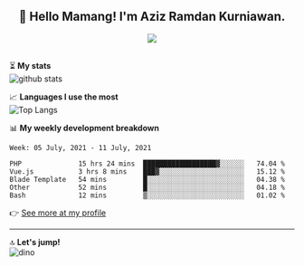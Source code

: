 <h2 align="center">👋 Hello Mamang! I'm Aziz Ramdan Kurniawan.</h2>  
<p align="center">
  <img src="https://komarev.com/ghpvc/?username=azizramdan"> <br><br>
</p>
    
⏳ **My stats**  
![github stats](https://github-readme-stats.vercel.app/api?username=azizramdan&show_icons=true&count_private=true&title_color=000&hide_border=true&hide_title=true)  

📈 **Languages I use the most**  
![Top Langs](https://github-readme-stats.vercel.app/api/top-langs/?username=azizramdan&layout=compact&langs_count=6&hide=tsql&hide_border=true&hide_title=true&exclude_repo=Futsal-Go,Futsal-Go-Admin,Sistem-Informasi-Sensus-Harian-Rawat-Inap)  

📊 **My weekly development breakdown**
<!--START_SECTION:waka-->
```text
Week: 05 July, 2021 - 11 July, 2021

PHP              15 hrs 24 mins  ██████████████████▓░░░░░░   74.04 % 
Vue.js           3 hrs 8 mins    ███▓░░░░░░░░░░░░░░░░░░░░░   15.12 % 
Blade Template   54 mins         █░░░░░░░░░░░░░░░░░░░░░░░░   04.38 % 
Other            52 mins         █░░░░░░░░░░░░░░░░░░░░░░░░   04.18 % 
Bash             12 mins         ▒░░░░░░░░░░░░░░░░░░░░░░░░   01.02 % 
```
<!--END_SECTION:waka-->
👉 [See more at my profile](https://wakatime.com/@azizramdan)
***
🔝 **Let's jump!**  
![dino](https://raw.githubusercontent.com/azizramdan/azizramdan/master/dino.gif)  
